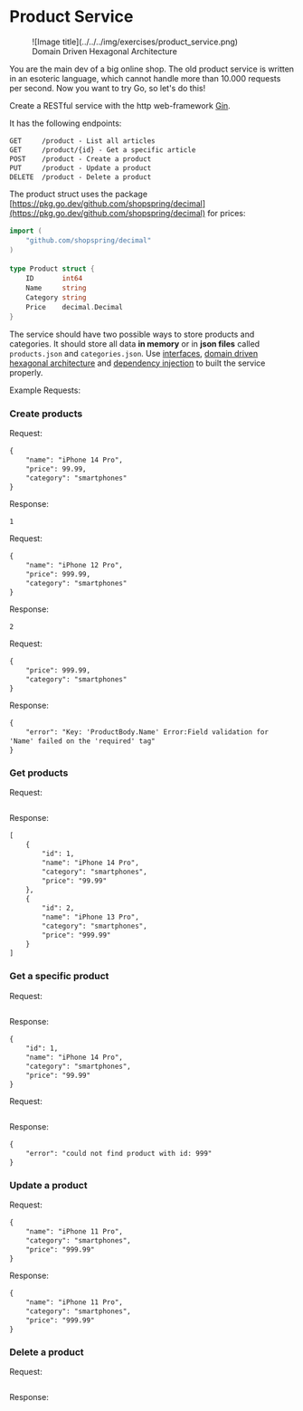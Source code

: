 # Product Service

<figure markdown>
  ![Image title](../../../img/exercises/product_service.png)
  <figcaption>Domain Driven Hexagonal Architecture</figcaption>
</figure>

You are the main dev of a big online shop.
The old product service is written in an esoteric language, which cannot handle more than 10.000 requests per second.
Now you want to try Go, so let's do this!

Create a RESTful service with the http web-framework [Gin](https://github.com/gin-gonic/gin).

It has the following endpoints:

```
GET     /product - List all articles
GET     /product/{id} - Get a specific article
POST    /product - Create a product
PUT     /product - Update a product
DELETE  /product - Delete a product
```

The product struct uses the package [https://pkg.go.dev/github.com/shopspring/decimal](https://pkg.go.dev/github.com/shopspring/decimal) for prices:

```go linenums="1" title="core/domain/product.go"
import (
	"github.com/shopspring/decimal"
)

type Product struct {
	ID       int64
	Name     string
	Category string
	Price    decimal.Decimal
}
```

The service should have two possible ways to store products and categories.
It should store all data **in memory** or in **json files** called `products.json` and `categories.json`.
Use [interfaces](../../../golang/golang-fundamentals/types_interfaces_methods.md#interfaces), [domain driven hexagonal architecture](../../../golang/architecture/index.md) and [dependency injection](../../../golang/dependency_injection/wire.md) to built the service properly.

Example Requests:

### Create products

Request:

```title="POST /products"
{
    "name": "iPhone 14 Pro",
    "price": 99.99,
    "category": "smartphones"
}
```

Response:

```title="POST /products: 200"
1
```

Request:

```title="POST /products"
{
    "name": "iPhone 12 Pro",
    "price": 999.99,
    "category": "smartphones"
}
```

Response:

```title="POST /products: 200"
2
```

Request:

```title="POST /products"
{
    "price": 999.99,
    "category": "smartphones"
}
```

Response:

```title="POST /products: 400"
{
    "error": "Key: 'ProductBody.Name' Error:Field validation for 'Name' failed on the 'required' tag"
}
```

### Get products

Request:

```title="GET /products"

```

Response:

```title="GET /products: 200"
[
    {
        "id": 1,
        "name": "iPhone 14 Pro",
        "category": "smartphones",
        "price": "99.99"
    },
    {
        "id": 2,
        "name": "iPhone 13 Pro",
        "category": "smartphones",
        "price": "999.99"
    }
]
```

### Get a specific product

Request:

```title="GET /products/1"

```

Response:

```title="GET /products/1: 200"
{
    "id": 1,
    "name": "iPhone 14 Pro",
    "category": "smartphones",
    "price": "99.99"
}
```

Request:

```title="GET /products/999"

```

Response:

```title="GET /products/999: 404"
{
    "error": "could not find product with id: 999"
}
```

### Update a product

Request:

```title="PUT /products/1"
{
    "name": "iPhone 11 Pro",
    "category": "smartphones",
    "price": "999.99"
}
```

Response:

```title="PUT /products/1: 200"
{
    "name": "iPhone 11 Pro",
    "category": "smartphones",
    "price": "999.99"
}
```

### Delete a product

Request:

```title="DELETE /products/1"

```

Response:

```title="DELETE /products/1: 204"

```
